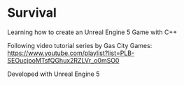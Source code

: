# Survival
Learning how to create an Unreal Engine 5 Game with C++

Following video tutorial series by Gas City Games: \
https://www.youtube.com/playlist?list=PLB-SEOucjpoMTsfQGhux2RZLVr_o0mSO0

Developed with Unreal Engine 5
